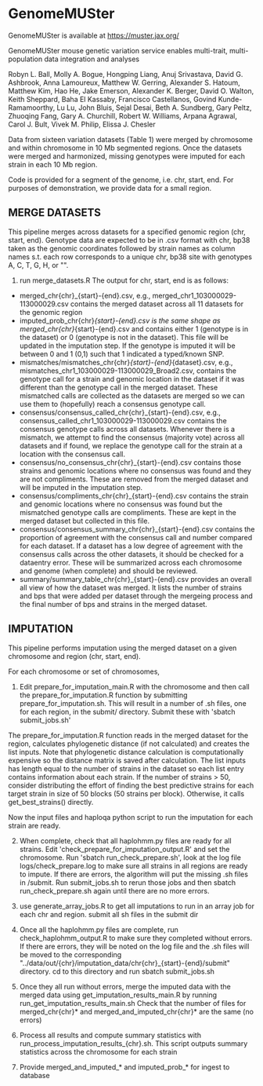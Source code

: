 # GenomeMUSter
GenomeMUSter is available at https://muster.jax.org/ 

GenomeMUSter mouse genetic variation service enables multi-trait, multi-population data integration and analyses

Robyn L. Ball, Molly A. Bogue, Hongping Liang, Anuj Srivastava, David G. Ashbrook, Anna Lamoureux, Matthew W. Gerring, Alexander S. Hatoum, Matthew Kim, Hao He, Jake Emerson, Alexander K. Berger, David O. Walton, Keith Sheppard, Baha El Kassaby, Francisco Castellanos, Govind Kunde-Ramamoorthy, Lu Lu, John Bluis, Sejal Desai, Beth A. Sundberg, Gary Peltz, Zhuoqing Fang, Gary A. Churchill, Robert W. Williams, Arpana Agrawal, Carol J. Bult, Vivek M. Philip, Elissa J. Chesler

Data from sixteen variation datasets (Table 1)  were merged by chromosome and within chromosome in 10 Mb segmented regions. Once the datasets were merged and harmonized, missing genotypes were imputed for each strain in each 10 Mb region.

Code is provided for a segment of the genome, i.e. chr, start, end. For purposes of demonstration, we provide data for a small region.

## MERGE DATASETS

This pipeline merges across datasets for a specified genomic region (chr, start, end). Genotype data are expected to be in .csv format with chr, bp38 taken as the genomic coordinates followed by strain names as column names s.t. each row corresponds to a unique chr, bp38 site with genotypes A, C, T, G, H, or "".

1. run merge_datasets.R
The output for chr, start, end is as follows:
- merged_chr{chr}_{start}-{end}.csv, e.g., merged_chr1_103000029-113000029.csv contains the merged dataset across all 11 datasets for the genomic region  
- imputed_prob_chr{chr}_{start}-{end}.csv is the same shape as merged_chr{chr}_{start}-{end}.csv and contains either 1 (genotype is in the dataset) or 0 (genotype is not in the dataset). This file will be updated in the imputation step. If the genotype is imputed it will be between 0 and 1 (0,1) such that 1 indicated a typed/known SNP.  
- mismatches/mismatches_chr{chr}_{start}-{end}_{dataset}.csv, e.g., mismatches_chr1_103000029-113000029_Broad2.csv, contains the genotype call for a strain and genomic location in the dataset if it was different than the genotype call in the merged dataset. These mismatched calls are collected as the datasets are merged so we can use them to (hopefully) reach a consensus genotype call.  
- consensus/consensus_called_chr{chr}_{start}-{end}.csv, e.g., consensus_called_chr1_103000029-113000029.csv contains the consensus genotype calls across all datasets. Whenever there is a mismatch, we attempt to find the consensus (majority vote) across all datasets and if found, we replace the genotype call for the strain at a location with the consensus call.  
- consensus/no_consensus_chr{chr}_{start}-{end}.csv contains those strains and genomic locations where no consensus was found and they are not compliments. These are removed from the merged dataset and will be imputed in the imputation step.  
- consensus/compliments_chr{chr}_{start}-{end}.csv contains the strain and genomic locations where no consensus was found but the mismatched genotype calls are compliments. These are kept in the merged dataset but collected in this file.  
- consensus/consensus_summary_chr{chr}_{start}-{end}.csv contains the proportion of agreement with the consensus call and number compared for each dataset. If a dataset has a low degree of agreement with the consensus calls across the other datasets, it should be checked for a dataentry error. These will be summarized across each chromosome and genome (when complete) and should be reviewed.  
- summary/summary_table_chr{chr}_{start}-{end}.csv provides an overall all view of how the dataset was merged. It lists the number of strains and bps that were added per dataset through the mergeing process and the final number of bps and strains in the merged dataset.

## IMPUTATION

This pipeline performs imputation using the merged dataset on a given chromosome and region (chr, start, end).

For each chromosome or set of chromosomes,
1. Edit prepare_for_imputation_main.R with the chromosome and then call the prepare_for_imputation.R function by submitting prepare_for_imputation.sh. This will result in a number of .sh files, one for each region, in the submit/ directory. Submit these with 'sbatch submit_jobs.sh'

The prepare_for_imputation.R function reads in the merged dataset for the region, calculates phylogenetic distance (if not calculated) and creates the list inputs. Note that phylogenetic distance calculation is computationally expensive so the distance matrix is saved after calculation. The list inputs has length equal to the number of strains in the dataset so each list entry contains information about each strain. If the number of strains > 50, consider distributing the effort of finding the best predictive strains for each target strain in size of 50 blocks (50 strains per block). Otherwise, it calls get_best_strains() directly.

Now the input files and haploqa python script to run the imputation for each strain are ready.

2. When complete, check that all haplohmm.py files are ready for all strains. Edit 'check_prepare_for_imputation_output.R' and set the chromosome.
Run 'sbatch run_check_prepare.sh', look at the log file logs/check_prepare.log to make sure all strains in all regions are ready to impute.
If there are errors, the algorithm will put the missing .sh files in /submit. Run submit_jobs.sh to rerun those jobs and then sbatch run_check_prepare.sh again until there are no more errors.

3. use generate_array_jobs.R to get all imputations to run in an array job for each chr and region. submit all sh files in the submit dir

4. Once all the haplohmm.py files are complete, run check_haplohmm_output.R to make sure they completed without errors. If there are errors, they will be noted on the log file and the .sh files will be moved to the corresponding "../data/out/{chr}/imputation_data/chr{chr}_{start}-{end}/submit" directory. cd to this directory and run sbatch submit_jobs.sh

5. Once they all run without errors, merge the imputed data with the merged data using get_imputation_results_main.R by running run_get_imputation_results_main.sh
Check that the number of files for merged_chr{chr}* and merged_and_imputed_chr{chr}* are the same (no errors)

6. Process all results and compute summary statistics with run_process_imputation_results_{chr}.sh. This script outputs summary statistics across the chromosome for each strain

7. Provide merged_and_imputed_* and imputed_prob_* for ingest to database
